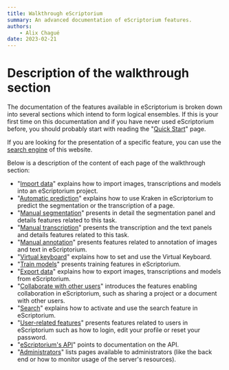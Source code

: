 ```yaml
---
title: Walkthrough eScriptorium
summary: An advanced documentation of eScriptorium features.
authors:
    - Alix Chagué
date: 2023-02-21
---
```


# Description of the walkthrough section

The documentation of the features available in eScriptorium is broken down into several sections which intend to form logical ensembles. If this is your first time on this documentation and if you have never used eScriptorium before, you should probably start with reading the "[Quick Start](quick-start.md)" page.

If you are looking for the presentation of a specific feature, you can use the [search engine](search.html?q=) of this website.

Below is a description of the content of each page of the walkthrough section:

- "[Import data](import.md)" explains how to import images, transcriptions and models into an eScriptorium project.
- "[Automatic prediction](predict.md)" explains how to use Kraken in eScriptorium to predict the segmentation or the transcription of a page.
- "[Manual segmentation](segment.md)" presents in detail the segmentation panel and details features related to this task.
- "[Manual transcription](transcribe.md)" presents the transcription and the text panels and details features related to this task.
- "[Manual annotation](annotate.md)" presents features related to annotation of images and text in eScriptorium.
- "[Virtual keyboard](virtual_keyboard.md)" explains how to set and use the Virtual Keyboard.
- "[Train models](train.md)" presents training features in eScriptorium.
- "[Export data](export.md)" explains how to export images, transcriptions and models from eScriptorium.
- "[Collaborate with other users](collaborate.md)" introduces the features enabling collaboration in eScriptorium, such as sharing a project or a document with other users.
- "[Search](search.md)" explains how to activate and use the search feature in eScriptorium.
- "[User-related features](users.md)" presents features related to users in eScriptorium such as how to login, edit your profile or reset your password.
- "[eScriptorium's API](api.md)" points to documentation on the API.
- "[Administrators](administrators.md)" lists pages available to administrators (like the back end or how to monitor usage of the server's resources).
